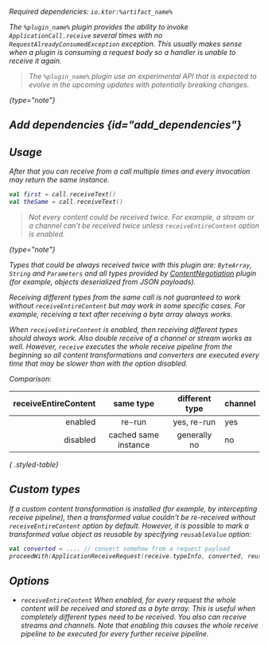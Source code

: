 [//]: # (title: DoubleReceive)

<var name="plugin_name" value="DoubleReceive"/>
<var name="artifact_name" value="ktor-server-double-receive"/>

<microformat>
<p>
Required dependencies: <code>io.ktor:%artifact_name%</code>
</p>
</microformat>

<include src="lib.xml" include-id="outdated_warning"/>

The `%plugin_name%` plugin provides the ability to invoke `ApplicationCall.receive` several times with no `RequestAlreadyConsumedException` exception. This usually makes sense when a plugin is consuming a request body
so a handler is unable to receive it again.

> The `%plugin_name%` plugin use an experimental API that is expected to evolve in the upcoming updates with potentially breaking changes.
>
{type="note"}

## Add dependencies {id="add_dependencies"}

<include src="lib.xml" include-id="add_ktor_artifact_intro"/>
<include src="lib.xml" include-id="add_ktor_artifact"/>

## Usage

<include src="lib.xml" include-id="install_plugin"/>

After that you can receive from a call multiple times and every invocation may return the same instance.

```kotlin
val first = call.receiveText()
val theSame = call.receiveText()
```

>Not every content could be received twice. For example, a stream or a channel can't be received twice unless `receiveEntireContent` option is enabled.
>
{type="note"}

Types that could be always received twice with this plugin are: `ByteArray`, `String` and `Parameters` and all types provided by [ContentNegotiation](serialization.md) plugin (for example, objects deserialized from JSON payloads).

Receiving different types from the same call is not guaranteed to work without `receiveEntireContent` but may work in some specific cases. For example, receiving a text after receiving a byte array always works.

When `receiveEntireContent` is enabled, then receiving different types should always work. Also double receive of a channel or stream works as well. However,
`receive` executes the whole receive pipeline from the beginning so all content transformations and converters are executed every time that may be slower than with the option disabled.

Comparison:

| receiveEntireContent |same type|different type|channel|
|---------:|:-------:|:------------:|:------|
| enabled  |re-run   |yes, re-run    | yes   |
| disabled |cached same instance|generally no|no|
{ .styled-table}

## Custom types

If a custom content transformation is installed (for example, by intercepting receive pipeline), then a transformed value couldn't be re-received without `receiveEntireContent` option by default. However, it is possible to mark a transformed value object as reusable by specifying `reusableValue` option:

```kotlin
val converted = .... // convert somehow from a request payload
proceedWith(ApplicationReceiveRequest(receive.typeInfo, converted, reusableValue = true))
```

## Options

- `receiveEntireContent` When enabled, for every request the whole content will be received and stored as a byte array. This is useful when completely different types need to be received. You also can receive streams and channels. Note that enabling this causes the whole receive pipeline to be executed for every further receive pipeline.